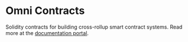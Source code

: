 # Omni Contracts

Solidity contracts for building cross-rollup smart contract systems. Read more at the [documentation portal](https://docs.omni.network).